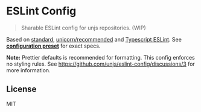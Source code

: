 # ESLint Config

> Sharable ESLint config for unjs repositories. (WIP)

Based on [standard](https://standardjs.com), [unicorn/recommended](https://github.com/sindresorhus/eslint-plugin-unicorn) and [Typescript ESLint](https://typescript-eslint.io). See [**configuration preset**](./index.js) for exact specs.

**Note:** Prettier defaults is recommended for formatting. This config enforces no styling rules. See https://github.com/unjs/eslint-config/discussions/3 for more information.

## License

MIT
